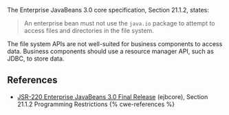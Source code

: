The Enterprise JavaBeans 3.0 core specification, Section 21.1.2, states:

> An enterprise bean must not use the `java.io` package to attempt to access files and directories in the file system.

The file system APIs are not well-suited for business components to access data. Business components should use a resource manager API, such as JDBC, to store data.


## References
* [ JSR-220 Enterprise JavaBeans 3.0 Final Release](http://jcp.org/aboutJava/communityprocess/final/jsr220/index.html) (ejbcore), Section 21.1.2 Programming Restrictions
{% cwe-references %}
